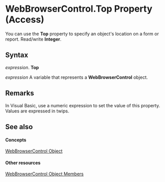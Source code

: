 
# WebBrowserControl.Top Property (Access)

You can use the  **Top** property to specify an object's location on a form or report. Read/write **Integer**.


## Syntax

 _expression_. **Top**

 _expression_ A variable that represents a **WebBrowserControl** object.


## Remarks

In Visual Basic, use a numeric expression to set the value of this property. Values are expressed in twips.


## See also


#### Concepts


[WebBrowserControl Object](d7a2fc59-e373-ea64-e877-e18f23c491a0.md)
#### Other resources


[WebBrowserControl Object Members](bd19a10a-fbbc-5fd6-0818-23a377be9583.md)
